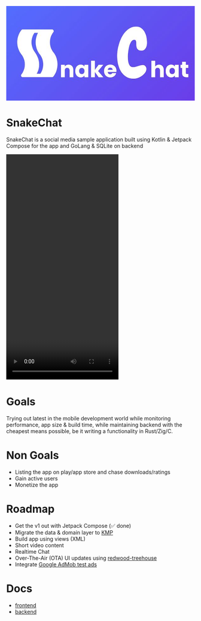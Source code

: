 ![snakechat](art/banner.jpg)

# SnakeChat

SnakeChat is a social media sample application built using Kotlin & Jetpack Compose
for the app and GoLang & SQLite on backend

<video width="300" height="600" controls>
    <source src="https://snakechat.b-cdn.net/snakechat-v1-preview.mp4" type="video/mp4">
</video>

# Goals

Trying out latest in the mobile development world while monitoring performance, app size & build time,
while maintaining backend with the cheapest means possible, be it writing a functionality in Rust/Zig/C.

# Non Goals

* Listing the app on play/app store and chase downloads/ratings
* Gain active users
* Monetize the app

# Roadmap

* Get the v1 out with Jetpack Compose (✅ done)
* Migrate the data & domain layer to [KMP](https://kotlinlang.org/docs/multiplatform.html)
* Build app using views (XML)
* Short video content
* Realtime Chat
* Over-The-Air (OTA) UI updates using [redwood-treehouse](https://github.com/cashapp/redwood)
* Integrate [Google AdMob test ads](https://developers.google.com/admob/android/test-ads)

# Docs
* [frontend](frontend/README.md)
* [backend](backend/README.md)